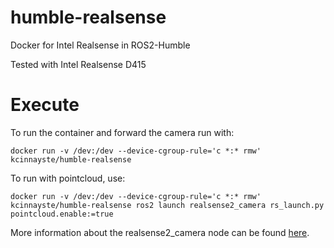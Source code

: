 # humble-realsense
Docker for Intel Realsense in ROS2-Humble

Tested with Intel Realsense D415

# Execute

To run the container and forward the camera run with:
```
docker run -v /dev:/dev --device-cgroup-rule='c *:* rmw' kcinnayste/humble-realsense
```

To run with pointcloud, use:
```
docker run -v /dev:/dev --device-cgroup-rule='c *:* rmw' kcinnayste/humble-realsense ros2 launch realsense2_camera rs_launch.py pointcloud.enable:=true
```

More information about the realsense2_camera node can be found [here](https://github.com/IntelRealSense/realsense-ros#start-the-camera-node).
